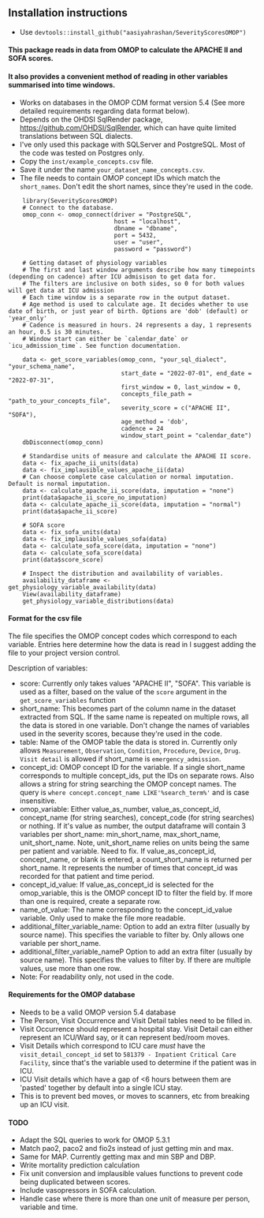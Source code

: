 ## Installation instructions
- Use `devtools::install_github("aasiyahrashan/SeverityScoresOMOP")`

#### This package reads in data from OMOP to calculate the APACHE II and SOFA scores. 
#### It also provides a convenient method of reading in other variables summarised into time windows.
- Works on databases in the OMOP CDM format version 5.4 (See more detailed requirements regarding data format below). 
- Depends on the OHDSI SqlRender package, https://github.com/OHDSI/SqlRender, which can have quite limited translations between SQL dialects.
- I've only used this package with SQLServer and PostgreSQL. Most of the code was tested on Postgres only.
- Copy the `inst/example_concepts.csv` file. 
- Save it under the name `your_dataset_name_concepts.csv`. 
- The file needs to contain OMOP concept IDs which match the `short_names`. Don't edit the short names, since they're used in the code.
````
    library(SeverityScoresOMOP)
    # Connect to the database.
    omop_conn <- omop_connect(driver = "PostgreSQL",
                              host = "localhost",
                              dbname = "dbname",
                              port = 5432,
                              user = "user",
                              password = "password")

    # Getting dataset of physiology variables
    # The first and last window arguments describe how many timepoints (depending on cadence) after ICU admisison to get data for.
    # The filters are inclusive on both sides, so 0 for both values will get data at ICU admission
    # Each time window is a separate row in the output dataset. 
    # Age method is used to calculate age. It decides whether to use date of birth, or just year of birth. Options are 'dob' (default) or 'year_only'
    # Cadence is measured in hours. 24 represents a day, 1 represents an hour, 0.5 is 30 minutes.
    # Window start can either be `calendar_date` or `icu_admission_time`. See function documentation.

    data <- get_score_variables(omop_conn, "your_sql_dialect", "your_schema_name", 
                                start_date = "2022-07-01", end_date = "2022-07-31",
                                first_window = 0, last_window = 0, 
                                concepts_file_path = "path_to_your_concepts_file", 
                                severity_score = c("APACHE II", "SOFA"),
                                age_method = 'dob',
                                cadence = 24
                                window_start_point = "calendar_date")
    dbDisconnect(omop_conn)
    
    # Standardise units of measure and calculate the APACHE II score.
    data <- fix_apache_ii_units(data)
    data <- fix_implausible_values_apache_ii(data)
    # Can choose complete case calculation or normal imputation. Default is normal imputation.
    data <- calculate_apache_ii_score(data, imputation = "none")
    print(data$apache_ii_score_no_imputation)
    data <- calculate_apache_ii_score(data, imputation = "normal")
    print(data$apache_ii_score)
    
    # SOFA score
    data <- fix_sofa_units(data)
    data <- fix_implausible_values_sofa(data)
    data <- calculate_sofa_score(data, imputation = "none")
    data <- calculate_sofa_score(data)
    print(data$score_score)

    # Inspect the distribution and availability of variables.
    availability_dataframe <- get_physiology_variable_availability(data)
    View(availability_dataframe)
    get_physiology_variable_distributions(data)
````

#### Format for the csv file
The file specifies the OMOP concept codes which correspond to each variable. Entries here determine how the data is read in	
I suggest adding the file to your project version control.
	
	
Description of variables:
- score: Currently only takes values "APACHE II", "SOFA". This variable is used as a filter, based on the value of the `score` argument in the `get_score_variables` function
- short_name:	This becomes part of the column name in the dataset extracted from SQL. If the same name is repeated on multiple rows, all the data is stored in one variable. Don't change the names of variables used in the severity scores, because they're used in the code.
- table: Name of the OMOP table the data is stored in. Currently only allows `Measurement`, `Observation`, `Condition`, `Procedure`, `Device`, `Drug`. `Visit detail` is allowed if short_name is `emergency_admission`.
- concept_id: 	OMOP concept ID for the variable. If a single short_name corresponds to multiple concept_ids, put the IDs on separate rows. Also allows a string for string searching the OMOP concept names. The query is `where concept.concept_name LIKE'%search_term%'` and is case insensitive.
- omop_variable:	Either value_as_number, value_as_concept_id, concept_name (for string searches), concept_code (for string searches) or nothing. If it's value as number, the output dataframe will contain 3 variables per short_name: min_short_name, max_short_name, unit_short_name. Note, unit_short_name relies on units being the same per patient and variable. Need to fix. If value_as_concept_id, concept_name, or blank is entered, a count_short_name is returned per short_name. It represents the number of times that concept_id was recorded for that patient and time period.
- concept_id_value:	If value_as_concept_id is selected for the omop_variable, this is the OMOP concept ID to filter the field by. If more than one is required, create a separate row.
- name_of_value:	The name corresponding to the concept_id_value variable. Only used to make the file more readable.
- additional_filter_variable_name:	Option to add an extra filter (usually by source name). This specifies the variable to filter by. Only allows one variable per short_name.
- additional_filter_variable_nameP	Option to add an extra filter (usually by source name). This specifies the values to filter by. If there are multiple values, use more than one row.
- Note:	For readability only, not used in the code.

#### Requirements for the OMOP database
- Needs to be a valid OMOP version 5.4 database
- The Person, Visit Occurrence and Visit Detail tables need to be filled in.
- Visit Occurrence should represent a hospital stay. Visit Detail can either represent an ICU/Ward say, or it can represent bed/room moves.
- Visit Details which correspond to ICU care *must* have the `visit_detail_concept_id` set to `581379 - Inpatient Critical Care Facility`,
since that's the variable used to determine if the patient was in ICU.
- ICU Visit details which have a gap of <6 hours between them are 'pasted' together by default into a single ICU stay.
- This is to prevent bed moves, or moves to scanners, etc from breaking up an ICU visit. 

#### TODO
- Adapt the SQL queries to work for OMOP 5.3.1
- Match pao2, paco2 and fio2s instead of just getting min and max.
- Same for MAP. Currently getting max and min SBP and DBP. 
- Write mortality prediction calculation
- Fix unit conversion and implausible values functions to prevent code being duplicated between scores.
- Include vasopressors in SOFA calculation.
- Handle case where there is more than one unit of measure per person, variable and time.
